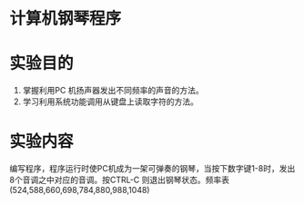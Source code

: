 # 计算机钢琴程序

# 实验目的

1. 掌握利用PC 机扬声器发出不同频率的声音的方法。
2. 学习利用系统功能调用从键盘上读取字符的方法。

# 实验内容

编写程序，程序运行时使PC机成为一架可弹奏的钢琴，当按下数字键1-8时，发出8个音调之中对应的音调。按CTRL-C 则退出钢琴状态。频率表(524,588,660,698,784,880,988,1048)


